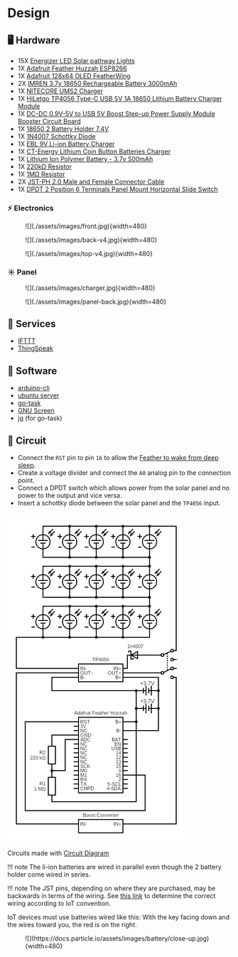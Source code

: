 # Design

## :desktop_computer: Hardware
- 15X [Energizer LED Solar pathway Lights](https://outdoorsolaroutlet.com/products/new-led-energizer-10pack-solar-pathway-lights-outdoor-stainless-steel-bronze)
- 1X [Adafruit Feather Huzzah ESP8266](https://learn.adafruit.com/adafruit-feather-huzzah-esp8266/)
- 1X [Adafruit 128x64 OLED FeatherWing](https://www.adafruit.com/product/4650)
- 2X [IMREN 3.7v 18650 Rechargeable Battery 3000mAh](https://www.amazon.com/gp/product/B09L5M1WN6/)
- 1X [NITECORE UMS2 Charger](https://www.amazon.com/gp/product/B07JN49XYM/)
- 1X [HiLetgo TP4056 Type-C USB 5V 1A 18650 Lithium Battery Charger Module](https://www.amazon.com/gp/product/B07PKND8KG/)
- 1X [DC-DC 0.9V-5V to USB 5V Boost Step-up Power Supply Module Booster Circuit Board](https://www.amazon.com/gp/product/B07QKYHFJB/)
- 1X [18650 2 Battery Holder 7.4V](https://www.amazon.com/gp/product/B08B86KHB2/)
- 1X [1N4007 Schottky Diode](https://www.amazon.com/gp/product/B07Q5FZR7X/)
- 1X [EBL 9V Li-ion Battery Charger](https://www.amazon.com/gp/product/B00HV4KFSA/)
- 1X [CT-Energy Lithium Coin Button Batteries Charger](https://www.amazon.com/gp/product/B088ZB9YZT/)
- 1X [Lithium Ion Polymer Battery - 3.7v 500mAh](https://www.adafruit.com/product/1578)
- 1X [220kΩ Resistor](https://www.amazon.com/gp/product/B072BL2VX1/)
- 1X [1MΩ Resistor](https://www.amazon.com/gp/product/B072BL2VX1/)
- 2X [JST-PH 2.0 Male and Female Connector Cable](https://www.amazon.com/gp/product/B07NWD5NTN)
- 1X [DPDT 2 Position 6 Terminals Panel Mount Horizontal Slide Switch](https://www.amazon.com/gp/product/B01N6ROMW3)

### :zap: Electronics

<figure Markdown>
  ![](./assets/images/front.jpg){width=480}
</figure>

<figure Markdown>
  ![](./assets/images/back-v4.jpg){width=480}
</figure>

<figure Markdown>
  ![](./assets/images/top-v4.jpg){width=480}
</figure>

### :sunny: Panel

<figure Markdown>
  ![](./assets/images/charger.jpg){width=480}
</figure>

<figure Markdown>
  ![](./assets/images/panel-back.jpg){width=480}
</figure>

## :robot: Services
- [IFTTT](https://ifttt.com/)
- [ThingSpeak](https://thingspeak.com/)

## :floppy_disk: Software
- [arduino-cli](https://arduino.github.io/arduino-cli/latest/installation)
- [ubuntu server](https://ubuntu.com/download/server)
- [go-task](https://github.com/go-task/task)
- [GNU Screen](https://www.gnu.org/software/screen/)
- [jq](https://stedolan.github.io/jq) (for go-task)

## :electric_plug: Circuit

- Connect the `RST` pin to pin `16` to allow the [Feather to wake from deep sleep](https://learnarduinonow.com/2018/07/05/esp8266-deep-sleep-mode.html).
- Create a voltage divider and connect the `A0` analog pin to the connection point.
- Connect a DPDT switch which allows power from the solar panel and no power to the output and vice versa.
- Insert a schottky diode between the solar panel and the `TP4056` input.

![](./assets/images/circuit.png)

Circuits made with [Circuit Diagram](https://www.circuit-diagram.org/)

!!! note
    The li-ion batteries are wired in parallel even though the 2 battery holder
    come wired in series.

!!! note
    The JST pins, depending on where they are purchased, may be backwards in terms of
    the wiring. See [this link](https://docs.particle.io/tutorials/learn-more/batteries/) to determine the correct wiring according to IoT
    convention.

IoT devices must use batteries wired like this: With the key facing down and the wires toward you, the red is on the right.

<figure Markdown>
  ![](https://docs.particle.io/assets/images/battery/close-up.jpg){width=480}
</figure>
